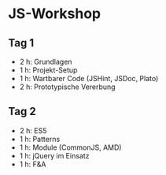 # JS-Workshop
## Tag 1
* 2 h: Grundlagen
* 1 h: Projekt-Setup
* 1 h: Wartbarer Code (JSHint, JSDoc, Plato)
* 2 h: Prototypische Vererbung

## Tag 2
* 2 h: ES5
* 1 h: Patterns
* 1 h: Module (CommonJS, AMD)
* 1 h: jQuery im Einsatz
* 1 h: F&A

